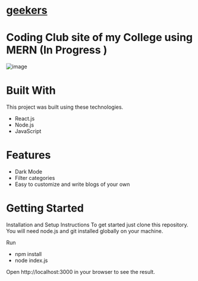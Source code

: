 # [geekers](https://geekers.vercel.app/)

# Coding Club site of my College using MERN (In Progress )

![image](https://user-images.githubusercontent.com/92181337/228806433-2cd613b3-dd8e-4c20-a59f-29cb99524a71.png)

# Built With

This project was built using these technologies.

- React.js
- Node.js
- JavaScript

# Features

- Dark Mode
- Filter categories
- Easy to customize and write blogs of your own

# Getting Started

Installation and Setup Instructions
To get started just clone this repository. You will need node.js and git installed globally on your machine.

Run

- npm install
- node index.js

Open http://localhost:3000 in your browser to see the result.
